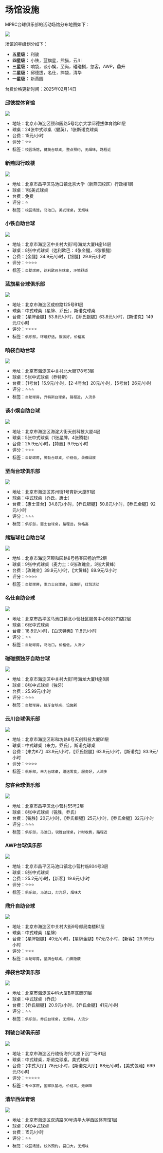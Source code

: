 # 场馆设施

MPRC台球俱乐部的活动场馆分布地图如下：

![](./img/map.png)

场馆的星级划分如下：

- **五星级：** 利骏
- **四星级：** 小铁，蓝旗星，熊猫，云川
- **三星级：** 响袋，谈小娱，至尚，碰碰捌，忽客，AWP，鼎升
- **二星级：** 邱德拔，名仕，摔袋，清华
- **一星级：** 新燕园

台费价格更新时间：2025年02月14日

### 邱德拔体育馆

![](./img/qiudeba.jpg)

- 地址：北京市海淀区颐和园路5号北京大学邱德拔体育馆B1层
- 球桌：24张中式球桌（健英），1张斯诺克球桌
- 台费：15元/小时
- 评分：⭐⭐
- 标签：`校园场馆`，`健英台球桌`，`整点预约`，`无烟味`，`路程近`

### 新燕园行政楼

![](./img/xinyanyuan.jpg)

- 地址：北京市昌平区马池口镇北京大学（新燕园校区）行政楼1层
- 球桌：1张美式球桌
- 台费：免费
- 评分：⭐
- 标签：`校园场馆`，`马池口`，`美式球桌`，`无烟味`

### 小铁自助台球

![](./img/xiaotie.jpg)

- 地址：北京市海淀区中关村大街1号海龙大厦H座14层
- 球桌：8张中式球桌（达利欧巴：4张金腿，4张银腿）
- 台费：【金腿】34.9元/小时，【银腿】29.9元/小时
- 评分：⭐⭐⭐⭐
- 标签：`自助球房`，`达利欧巴台球桌`，`环境舒适`

### 蓝旗星台球俱乐部

![](./img/lanqixing.jpg)

- 地址：北京市海淀区成府路125号B1层
- 球桌：中式球桌（星牌、乔氏），斯诺克球桌
- 台费：【星牌金腿】53.8元/小时，【乔氏银腿】63.8元/小时，【斯诺克】149元/2小时
- 评分：⭐⭐⭐⭐
- 标签：`俱乐部`，`环境舒适`，`服务好`，`价格高`

### 响袋自助台球

![](./img/xiangdai.jpg)

- 地址：北京市海淀区中关村北大街178号3层
- 球桌：5张中式球桌（乔特斯）
- 台费：【1号台】15.9元/小时，【2-4号台】20元/小时，【5号台】26元/小时
- 评分：⭐⭐⭐
- 标签：`自助球房`，`乔特斯台球桌`，`路程近`，`人流多`

### 谈小娱自助台球

![](./img/tanxiaoyu.jpg)

- 地址：北京市海淀区海淀大街天创科技大厦4层
- 球桌：5张中式球桌（1张星牌，4张腾勃）
- 台费：25.9元/小时，【特惠】9.9元/小时
- 评分：⭐⭐⭐
- 标签：`自助球房`，`腾勃台球桌`，`价格低`，`录像回放`

### 至尚台球俱乐部

![](./img/zhishang.jpg)

- 地址：北京市海淀区苏州街1号育新大厦B1层
- 球桌：中式球桌（乔氏，惠士）
- 台费：【惠士普台】34.8元/小时，【乔氏银腿】50.8元/小时，【乔氏金腿】92元/小时
- 评分：⭐⭐⭐
- 标签：`俱乐部`，`惠士台球桌`，`路程远`，`价格高`

### 熊猫球社自助台球

![](./img/xiongmaoqiushe.jpg)

- 地址：北京市海淀区颐和园路8号畅春园畅饷里2层
- 球桌：9张中式球桌（麦力士：6张玫瑰金，3张大黄蜂）
- 台费：【玫瑰金】39.9元/小时，【大黄蜂】89.9元/2小时
- 评分：⭐⭐⭐⭐
- 标签：`自助球房`，`麦力士台球桌`，`设施新`，`红包活动`

### 名仕自助台球

![](./img/mingshi.jpg)

- 地址：北京市昌平区马池口镇北小营社区服务中心B段3门店2层
- 球桌：6张中式球桌
- 台费：18.8元/小时，【白天特惠】11.8元/小时
- 评分：⭐⭐
- 标签：`自助球房`，`马池口`，`价格低`，`人流少`

### 碰碰捌独牙自助台球

![](./img/pengpengba.jpg)

- 地址：北京市海淀区中关村大街1号海龙大厦H座8层
- 球桌：8张中式球桌（独牙）
- 台费：25.99元/小时
- 评分：⭐⭐⭐
- 标签：`自助球房`，`独牙台球桌`，`设施新`

### 云川台球俱乐部

![](./img/yunchuan.jpg)

- 地址：北京市海淀区彩和坊路8号天创科技大厦B1层
- 球桌：中式球桌（来力，乔氏），斯诺克球桌
- 台费：【来力K7】43.9元/小时，【乔氏银腿】63.9元/小时，【斯诺克】83.9元/小时
- 评分：⭐⭐⭐⭐
- 标签：`俱乐部`，`来力台球桌`，`赠送零食`，`服务好`，`人流多`

### 忽客台球俱乐部

![](./img/huke.jpg)

- 地址：北京市昌平区北小营村55号2层
- 球桌：8张中式球桌（锐胜，乔氏）
- 台费：【锐胜】20元/小时，【乔氏银腿】25元/小时，【乔氏金腿】32元/小时
- 评分：⭐⭐⭐
- 标签：`俱乐部`，`马池口`，`锐胜台球桌`，`计时收费`，`路程近`

### AWP台球俱乐部

![](./img/awp.jpg)

- 地址：北京市昌平区马池口镇北小营村临804号3层
- 球桌：8张中式球桌
- 台费：25.2元/小时，【新客】19.6元/小时
- 评分：⭐⭐⭐
- 标签：`俱乐部`，`马池口`，`灯光好`，`烟味大`

### 鼎升自助台球

![](./img/dingsheng.jpg)

- 地址：北京市海淀区中关村大街9号邮局南楼B1层
- 球桌：中式球桌（星牌）
- 台费：【星牌银腿】40元/小时，【星牌金腿】97元/2小时，【新客】29.99元/小时
- 评分：⭐⭐⭐
- 标签：`自助球房`，`星牌台球桌`，`门面隐蔽`

### 摔袋台球俱乐部

![](./img/shuaidai.jpg)

- 地址：北京市海淀区中科大厦B座底商B1层
- 球桌：中式球桌（乔氏）
- 台费：【乔氏银腿】20.9元/小时，【乔氏金腿】41元/小时
- 评分：⭐⭐
- 标签：`俱乐部`，`乔氏台球桌`，`无烟味`，`人流少`

### 利骏台球俱乐部

![](./img/lijun.jpg)

- 地址：北京市海淀区丹棱街海兴大厦下沉广场B1层
- 球桌：中式球桌，斯诺克球桌，美式球桌
- 台费：【中式大厅】78元/小时，【斯诺克大厅】88元/小时，【美式包厢】699元/3小时
- 评分：⭐⭐⭐⭐⭐
- 标签：`专业学院`，`国家队基地`，`价格高`，`无烟味`

### 清华西体育馆

![](./img/qinghuaxiti.jpg)

- 地址：北京市海淀区双清路30号清华大学西区体育馆1层
- 球桌：8张中式球桌
- 台费：15元/小时
- 评分：⭐⭐
- 标签：`校园场馆`，`校外预约`，`袋口大`，`无烟味`